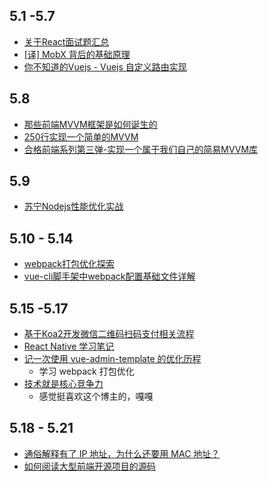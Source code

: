 ## 5.1 -5.7
* [关于React面试题汇总](https://zhuanlan.zhihu.com/p/35587283)
* [[译] MobX 背后的基础原理](https://mp.weixin.qq.com/s/pAwN6mOFSvz-B621gGGO-w)
* [你不知道的Vuejs - Vuejs 自定义路由实现](https://yugasun.com/post/you-dont-know-vuejs-11.html)

## 5.8
* [那些前端MVVM框架是如何诞生的](https://zhuanlan.zhihu.com/p/36453279)
* [250行实现一个简单的MVVM](https://zhuanlan.zhihu.com/p/24475845)
* [合格前端系列第三弹-实现一个属于我们自己的简易MVVM库](https://zhuanlan.zhihu.com/p/27028242)

## 5.9
* [苏宁Nodejs性能优化实战](https://mp.weixin.qq.com/s/JxRO5BhJai-tT6xWvFpKgQ)

## 5.10 - 5.14
* [webpack打包优化探索](https://mp.weixin.qq.com/s/SzD22kTnYYfQShQwRaAGWA)
* [vue-cli脚手架中webpack配置基础文件详解](https://segmentfault.com/a/1190000014804826)

## 5.15 -5.17
* [基于Koa2开发微信二维码扫码支付相关流程](https://molunerfinn.com/koa2-wechatpay/)
* [React Native 学习笔记](https://xietao3.com/2018/05/ReactNativeLearningNotes/)
* [记一次使用 vue-admin-template 的优化历程](http://blog.leungjz.top/blog/5afa9d2f22039d6965f6d4c4)
  * 学习 webpack 打包优化
* [技术就是核心竞争力](http://jartto.wang/2018/03/29/audition-of-f2e/)
  * 感觉挺喜欢这个博主的，嘎嘎

## 5.18 - 5.21
* [通俗解释有了 IP 地址，为什么还要用 MAC 地址？](https://showme.codes/2018-05-17/understand-mac-ip/)
* [如何阅读大型前端开源项目的源码](https://github.com/ProtoTeam/blog/blob/master/201805/3.md)